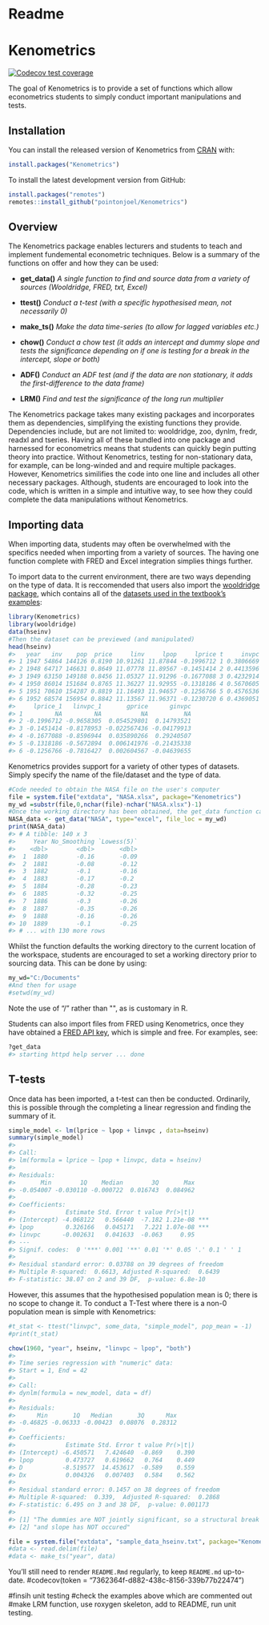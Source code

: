 Readme
================

<!-- README.md is generated from README.Rmd. Please edit that file -->

# Kenometrics

<!-- badges: start -->

[![Codecov test
coverage](https://codecov.io/gh/pointonjoel/Kenometrics/branch/master/graph/badge.svg)](https://codecov.io/gh/pointonjoel/Kenometrics?branch=master)
<!-- badges: end -->

The goal of Kenometrics is to provide a set of functions which allow
econometrics students to simply conduct important manipulations and
tests.

## Installation

You can install the released version of Kenometrics from
[CRAN](https://CRAN.R-project.org) with:

``` r
install.packages("Kenometrics")
```

To install the latest development version from GitHub:

``` r
install.packages("remotes")
remotes::install_github("pointonjoel/Kenometrics")
```

## Overview

The Kenometrics package enables lecturers and students to teach and
implement fundemental econometric techniques. Below is a summary of the
functions on offer and how they can be used:

<body>

<ul>

<li>

<b>get\_data()</b> <i>A single function to find and source data from a
variety of sources (Wooldridge, FRED, txt, Excel)</i>

</li>

<li>

<b>ttest()</b> <i>Conduct a t-test (with a specific hypothesised mean,
not necessarily 0)</i>

</li>

<li>

<b>make\_ts()</b> <i>Make the data time-series (to allow for lagged
variables etc.)</i>

</li>

<li>

<b>chow()</b> <i>Conduct a chow test (it adds an intercept and dummy
slope and tests the significance depending on if one is testing for a
break in the intercept, slope or both)</i>

</li>

<li>

<b>ADF()</b> <i>Conduct an ADF test (and if the data are non stationary,
it adds the first-difference to the data frame)</i>

</li>

<li>

<b>LRM()</b> <i>Find and test the significance of the long run
multiplier</i>

</li>

</ul>

</body>

The Kenometrics package takes many existing packages and incorporates
them as dependencies, simplifying the existing functions they provide.
Dependencies include, but are not limited to: wooldridge, zoo, dynlm,
fredr, readxl and tseries. Having all of these bundled into one package
and harnessed for econometrics means that students can quickly begin
putting theory into practice. Without Kenometrics, testing for
non-stationary data, for example, can be long-winded and and require
multiple packages. However, Kenometrics similifies the code into one
line and includes all other necessary packages. Although, students are
encouraged to look into the code, which is written in a simple and
intuitive way, to see how they could complete the data manipulations
without Kenometrics.

## Importing data

When importing data, students may often be overwhelmed with the
specifics needed when importing from a variety of sources. The having
one function complete with FRED and Excel integration simplies things
further.

To import data to the current environment, there are two ways depending
on the type of data. It is reccomended that users also import the
[wooldridge
package](https://cran.r-project.org/web/packages/wooldridge/index.html),
which contains all of the [datasets used in the textbook’s
examples](https://www.cengage.com/aise/economics/wooldridge_3e_datasets/):

``` r
library(Kenometrics)
library(wooldridge)
data(hseinv)
#Then the dataset can be previewed (and manipulated)
head(hseinv)
#>   year   inv    pop  price     linv     lpop     lprice t     invpc     linvpc
#> 1 1947 54864 144126 0.8190 10.91261 11.87844 -0.1996712 1 0.3806669 -0.9658305
#> 2 1948 64717 146631 0.8649 11.07778 11.89567 -0.1451414 2 0.4413596 -0.8178953
#> 3 1949 63150 149188 0.8456 11.05327 11.91296 -0.1677088 3 0.4232914 -0.8596944
#> 4 1950 86014 151684 0.8765 11.36227 11.92955 -0.1318186 4 0.5670605 -0.5672894
#> 5 1951 70610 154287 0.8819 11.16493 11.94657 -0.1256766 5 0.4576536 -0.7816427
#> 6 1952 68574 156954 0.8842 11.13567 11.96371 -0.1230720 6 0.4369051 -0.8280393
#>     lprice_1   linvpc_1       gprice      ginvpc
#> 1         NA         NA           NA          NA
#> 2 -0.1996712 -0.9658305  0.054529801  0.14793521
#> 3 -0.1451414 -0.8178953 -0.022567436 -0.04179913
#> 4 -0.1677088 -0.8596944  0.035890266  0.29240507
#> 5 -0.1318186 -0.5672894  0.006141976 -0.21435338
#> 6 -0.1256766 -0.7816427  0.002604567 -0.04639655
```

Kenometrics provides support for a variety of other types of datasets.
Simply specify the name of the file/dataset and the type of data.

``` r
#Code needed to obtain the NASA file on the user's computer
file = system.file("extdata", "NASA.xlsx", package="Kenometrics")
my_wd =substr(file,0,nchar(file)-nchar("NASA.xlsx")-1)
#Once the working directory has been obtained, the get_data function can be used
NASA_data <- get_data("NASA", type="excel", file_loc = my_wd)
print(NASA_data)
#> # A tibble: 140 x 3
#>     Year No_Smoothing `Lowess(5)`
#>    <dbl>        <dbl>       <dbl>
#>  1  1880        -0.16       -0.09
#>  2  1881        -0.08       -0.12
#>  3  1882        -0.1        -0.16
#>  4  1883        -0.17       -0.2 
#>  5  1884        -0.28       -0.23
#>  6  1885        -0.32       -0.25
#>  7  1886        -0.3        -0.26
#>  8  1887        -0.35       -0.26
#>  9  1888        -0.16       -0.26
#> 10  1889        -0.1        -0.25
#> # ... with 130 more rows
```

Whilst the function defaults the working directory to the current
location of the workspace, students are encouraged to set a working
directory prior to sourcing data. This can be done by using:

``` r
my_wd="C:/Documents"
#And then for usage
#setwd(my_wd)
```

Note the use of “/” rather than "", as is customary in R.

Students can also import files from FRED using Kenometrics, once they
have obtained a [FRED API
key](https://research.stlouisfed.org/docs/api/api_key.html), which is
simple and free. For examples, see:

``` r
?get_data
#> starting httpd help server ... done
```

## T-tests

Once data has been imported, a t-test can then be conducted. Ordinarily,
this is possible through the completing a linear regression and finding
the summary of it.

``` r
simple_model <- lm(lprice ~ lpop + linvpc , data=hseinv)
summary(simple_model)
#> 
#> Call:
#> lm(formula = lprice ~ lpop + linvpc, data = hseinv)
#> 
#> Residuals:
#>       Min        1Q    Median        3Q       Max 
#> -0.054007 -0.030110 -0.000722  0.016743  0.084962 
#> 
#> Coefficients:
#>              Estimate Std. Error t value Pr(>|t|)    
#> (Intercept) -4.068122   0.566440  -7.182 1.21e-08 ***
#> lpop         0.326166   0.045171   7.221 1.07e-08 ***
#> linvpc      -0.002631   0.041633  -0.063     0.95    
#> ---
#> Signif. codes:  0 '***' 0.001 '**' 0.01 '*' 0.05 '.' 0.1 ' ' 1
#> 
#> Residual standard error: 0.03788 on 39 degrees of freedom
#> Multiple R-squared:  0.6613, Adjusted R-squared:  0.6439 
#> F-statistic: 38.07 on 2 and 39 DF,  p-value: 6.8e-10
```

However, this assumes that the hypothesised population mean is 0; there
is no scope to change it. To conduct a T-Test where there is a non-0
population mean is simple with Kenometrics:

``` r
#t_stat <- ttest("linvpc", some_data, "simple_model", pop_mean = -1)
#print(t_stat)
```

``` r
chow(1960, "year", hseinv, "linvpc ~ lpop", "both")
#> 
#> Time series regression with "numeric" data:
#> Start = 1, End = 42
#> 
#> Call:
#> dynlm(formula = new_model, data = df)
#> 
#> Residuals:
#>      Min       1Q   Median       3Q      Max 
#> -0.46825 -0.06333 -0.00423  0.08076  0.28312 
#> 
#> Coefficients:
#>              Estimate Std. Error t value Pr(>|t|)
#> (Intercept) -6.450571   7.424640  -0.869    0.390
#> lpop         0.473727   0.619662   0.764    0.449
#> D           -8.519577  14.453617  -0.589    0.559
#> Dx           0.004326   0.007403   0.584    0.562
#> 
#> Residual standard error: 0.1457 on 38 degrees of freedom
#> Multiple R-squared:  0.339,  Adjusted R-squared:  0.2868 
#> F-statistic: 6.495 on 3 and 38 DF,  p-value: 0.001173
#> 
#> [1] "The dummies are NOT jointly significant, so a structural break in the intercept"
#> [2] "and slope has NOT occured"
```

``` r
file = system.file("extdata", "sample_data_hseinv.txt", package="Kenometrics")
#data <- read.delim(file)
#data <- make_ts("year", data)
```

You’ll still need to render `README.Rmd` regularly, to keep `README.md`
up-to-date. \#codecov(token = “7362364f-d882-438c-8156-339b77b22474”)

\#finsih unit testing \#check the examples above which are commented out
\#make LRM function, use roxygen skeleton, add to README, run unit
testing.
